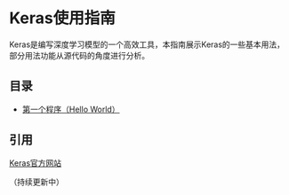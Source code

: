 # Keras使用指南
Keras是编写深度学习模型的一个高效工具，本指南展示Keras的一些基本用法，部分用法功能从源代码的角度进行分析。
## 目录
- [第一个程序（Hello World）](./hello_world.md)
## 引用
[Keras官方网站](https://keras.io/)

（持续更新中）
